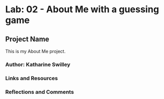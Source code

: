 # Lab: 02 - About Me with a guessing game

## Project Name

This is my About Me project. 

### Author: Katharine Swilley

### Links and Resources

### Reflections and Comments